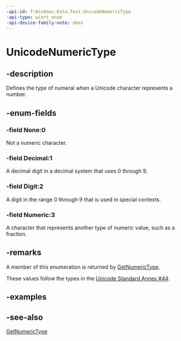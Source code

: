 ```yaml
---
-api-id: T:Windows.Data.Text.UnicodeNumericType
-api-type: winrt enum
-api-device-family-note: xbox
---
```


<!-- Enumeration syntax
public enum Windows.Data.Text.UnicodeNumericType : int
-->

# UnicodeNumericType

## -description
Defines the type of numeral when a Unicode character represents a number.

## -enum-fields
### -field None:0
Not a numeric character.

### -field Decimal:1
A decimal digit in a decimal system that uses 0 through 9.

### -field Digit:2
A digit in the range 0 through 9 that is used in special contexts.

### -field Numeric:3
A character that represents another type of numeric value, such as a fraction.


## -remarks
A member of this enumeration is returned by [GetNumericType](unicodecharacters_getnumerictype_1735068207.md).

These values follow the types in the [Unicode Standard Annex #44](http://go.microsoft.com/fwlink/p/?LinkId=302029).

## -examples

## -see-also
[GetNumericType](unicodecharacters_getnumerictype_1735068207.md)